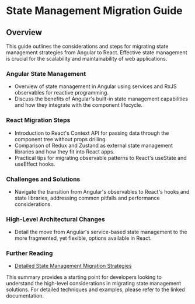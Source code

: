 # State Management Migration Guide

## Overview

This guide outlines the considerations and steps for migrating state management strategies from Angular to React. Effective state management is crucial for the scalability and maintainability of web applications.

### Angular State Management

- Overview of state management in Angular using services and RxJS observables for reactive programming.
- Discuss the benefits of Angular's built-in state management capabilities and how they integrate with the component lifecycle.

### React Migration Steps

- Introduction to React's Context API for passing data through the component tree without props drilling.
- Comparison of Redux and Zustand as external state management libraries and how they fit into React apps.
- Practical tips for migrating observable patterns to React's useState and useEffect hooks.

### Challenges and Solutions

- Navigate the transition from Angular's observables to React's hooks and state libraries, addressing common pitfalls and performance considerations.

### High-Level Architectural Changes

- Detail the move from Angular's service-based state management to the more fragmented, yet flexible, options available in React.

### Further Reading

- [Detailed State Management Migration Strategies](./detailed-state-management-migration.md)

This summary provides a starting point for developers looking to understand the high-level considerations in migrating state management solutions. For detailed techniques and examples, please refer to the linked documentation.